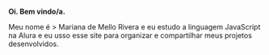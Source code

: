 **Oi. Bem vindo/a.**

Meu nome é > Mariana de Mello Rivera e eu estudo a linguagem JavaScript na Alura e eu usso esse site para organizar e compartilhar meus projetos desenvolvidos.
